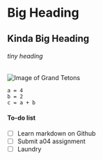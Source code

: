 # Big Heading
## Kinda Big Heading
###### tiny heading
![Image of Grand Tetons](https://wallup.net/wp-content/uploads/2019/09/485615-river-grand-teton-national-park-usa-wyoming-autumn-mountains.jpg)
```
a = 4
b = 2
c = a + b
```
#### To-do list
- [ ] Learn markdown on Github
- [ ] Submit a04 assignment
- [ ] Laundry
